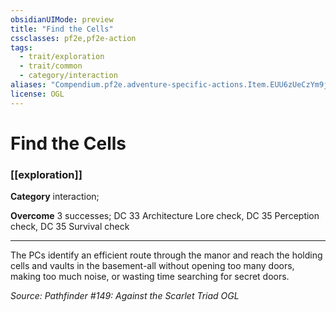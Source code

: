 ```yaml
---
obsidianUIMode: preview
title: "Find the Cells"
cssclasses: pf2e,pf2e-action
tags:
  - trait/exploration
  - trait/common
  - category/interaction
aliases: "Compendium.pf2e.adventure-specific-actions.Item.EUU6zUeCzYm9jIhT"
license: OGL
---
```

# Find the Cells

### [[exploration]]

**Category** interaction; 




**Overcome** 3 successes; DC 33 Architecture Lore check, DC 35 Perception check, DC 35 Survival check

* * *

The PCs identify an efficient route through the manor and reach the holding cells and vaults in the basement-all without opening too many doors, making too much noise, or wasting time searching for secret doors.

*Source: Pathfinder #149: Against the Scarlet Triad*
*OGL*
